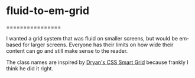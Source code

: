 # fluid-to-em-grid
================

I wanted a grid system that was fluid on smaller screens, but would be em-based for larger screens. Everyone has their limits on how wide their content can go and still make sense to the reader.

The class names are inspired by [Dryan's CSS Smart Grid](http://www.github.com/dryan/css-smart-grid) because frankly I think he did it right.